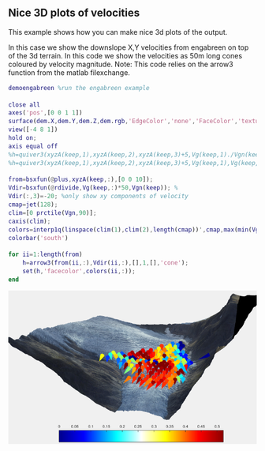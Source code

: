 ## Nice 3D plots of velocities

This example shows how you can make nice 3d plots of the output. 


In this case we show the downslope X,Y velocities from engabreen on top of the 3d terrain. In this code we show the velocities as 50m long cones coloured by velocity magnitude. Note: This code relies on the arrow3 function from the matlab filexchange.

```matlab
demoengabreen %run the engabreen example

close all
axes('pos',[0 0 1 1])
surface(dem.X,dem.Y,dem.Z,dem.rgb,'EdgeColor','none','FaceColor','texturemap');
view([-4 8 1])
hold on;
axis equal off
%h=quiver3(xyzA(keep,1),xyzA(keep,2),xyzA(keep,3)+5,Vg(keep,1)./Vgn(keep),Vg(keep,2)./Vgn(keep),Vg(keep,1)*0,'r.');
%h=quiver3(xyzA(keep,1),xyzA(keep,2),xyzA(keep,3)+5,Vg(keep,1),Vg(keep,2),Vg(keep,1)*0,'r');

from=bsxfun(@plus,xyzA(keep,:),[0 0 10]);
Vdir=bsxfun(@rdivide,Vg(keep,:)*50,Vgn(keep)); %
Vdir(:,3)=-20; %only show xy components of velocity
cmap=jet(128);
clim=[0 prctile(Vgn,90)];
caxis(clim);
colors=interp1q(linspace(clim(1),clim(2),length(cmap))',cmap,max(min(Vgn(keep),clim(2)),0)); 
colorbar('south')

for ii=1:length(from)
    h=arrow3(from(ii,:),Vdir(ii,:),[],1,[],'cone');
    set(h,'facecolor',colors(ii,:));
end
```


![nice 3d plot](img/enga3d.png)

